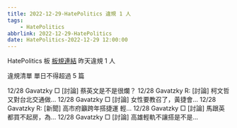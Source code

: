 ```yaml
---
title: 2022-12-29-HatePolitics 違規 1 人
tags:
    - HatePolitics
abbrlink: 2022-12-29-HatePolitics
date: HatePolitics-2022-12-29 12:00:00
---
```

HatePolitics 板 [板規連結](https://www.ptt.cc/bbs/HatePolitics/M.1617115262.A.D60.html)
昨天違規 1 人
<!-- more -->

違規清單
單日不得超過 5 篇

12/28 Gavatzky □ [討論] 蔡英文是不是很爛？
12/28 Gavatzky R: [討論] 柯文哲又對台北交通做…
12/28 Gavatzky □ [討論] 女性要教召了，黃捷會…
12/28 Gavatzky R: [新聞] 高市府籲跨年搭捷運 輕…
12/28 Gavatzky □ [討論] 馬跟英都買不起房，為…
12/28 Gavatzky □ [討論] 高雄輕軌不讓搭是不是…